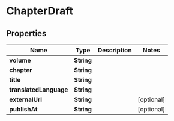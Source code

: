 

# ChapterDraft

## Properties

Name | Type | Description | Notes
------------ | ------------- | ------------- | -------------
**volume** | **String** |  | 
**chapter** | **String** |  | 
**title** | **String** |  | 
**translatedLanguage** | **String** |  | 
**externalUrl** | **String** |  |  [optional]
**publishAt** | **String** |  |  [optional]



